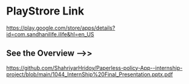 # PlayStrore Link
https://play.google.com/store/apps/details?id=com.sandhanilife.ilife&hl=en_US

## See the Overview -->>
https://github.com/ShahriyarHridoy/Paperless-policy-App--internship-project/blob/main/1044_InternShip%20Final_Presentation.pptx.pdf
